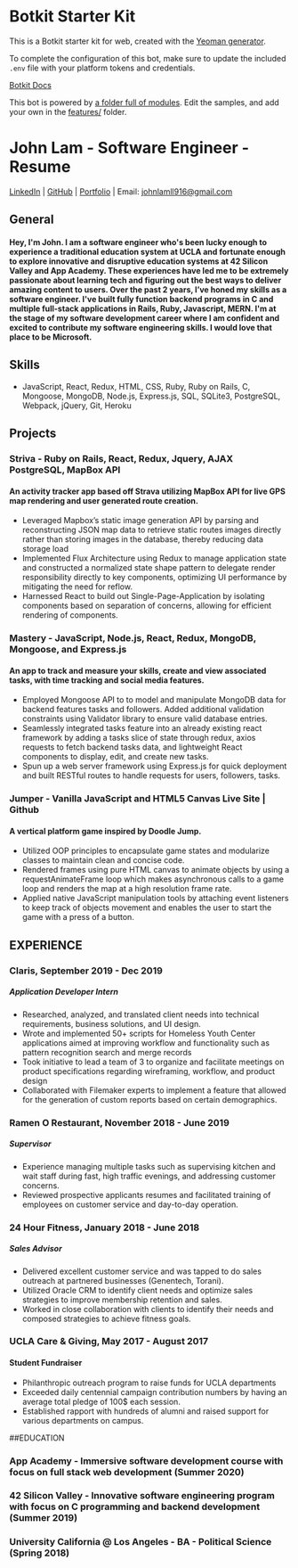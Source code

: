 # Botkit Starter Kit

This is a Botkit starter kit for web, created with the [Yeoman generator](https://github.com/howdyai/botkit/tree/master/packages/generator-botkit#readme).

To complete the configuration of this bot, make sure to update the included `.env` file with your platform tokens and credentials.

[Botkit Docs](https://botkit.ai/docs/v4)

This bot is powered by [a folder full of modules](https://botkit.ai/docs/v4/core.html#organize-your-bot-code). 
Edit the samples, and add your own in the [features/](features/) folder.


# John Lam - Software Engineer - Resume 
[LinkedIn](https://www.linkedin.com/in/johnlam916/) |  [GitHub](https://github.com/jlamb916) | [Portfolio](https://jlamb916.github.io/) | Email: johnlamll916@gmail.com 

## General

#### Hey, I'm John. I am a software engineer who's been lucky enough to experience a traditional education system at UCLA and fortunate enough to explore innovative and disruptive education systems at 42 Silicon Valley and App Academy. These experiences have led me to be extremely passionate about learning tech and figuring out the best ways to deliver amazing content to users. Over the past 2 years, I’ve honed my skills as a software engineer. I've built fully function backend programs in C and multiple full-stack applications in Rails, Ruby, Javascript, MERN. I'm at the stage of my software development career where I am confident and excited to contribute my software engineering skills. I would love that place to be Microsoft. 

## Skills
* JavaScript, React, Redux, HTML, CSS, Ruby, Ruby on Rails, C,  Mongoose, MongoDB, Node.js, Express.js, SQL, SQLite3, PostgreSQL, Webpack, jQuery, Git, Heroku

## Projects

### Striva - Ruby on Rails, React, Redux, Jquery, AJAX PostgreSQL, MapBox API      
#### An activity tracker app based off Strava utilizing MapBox API for live GPS map rendering and user generated route creation.
* Leveraged Mapbox’s static image generation API by parsing and reconstructing JSON map data to retrieve static routes images directly rather than storing images in the database, thereby reducing data storage load
* Implemented Flux Architecture using Redux to manage application state and constructed a normalized state shape pattern to delegate render responsibility directly to key components, optimizing UI performance by mitigating the need for reflow. 
* Harnessed React to build out Single-Page-Application by isolating components based on separation of concerns, allowing for efficient rendering of components.

### Mastery - JavaScript, Node.js, React, Redux, MongoDB, Mongoose, and Express.js     	
#### An app to track and measure your skills, create and view associated tasks, with time tracking and social media features. 
* Employed Mongoose API to to model and manipulate MongoDB data for backend features tasks and followers. Added additional validation constraints using Validator library to ensure valid database entries.
* Seamlessly integrated tasks feature into an already existing react framework by adding a tasks slice of state through redux, axios requests to fetch backend tasks data, and lightweight React components to display, edit, and create new tasks.
* Spun up a web server framework using Express.js for quick deployment and built RESTful routes to handle requests for users, followers, tasks.

### Jumper - Vanilla JavaScript and HTML5 Canvas                           					                Live Site | Github
#### A vertical platform game inspired by Doodle Jump.
* Utilized OOP principles to encapsulate game states and modularize classes to maintain clean and concise code.
* Rendered frames using pure HTML canvas to animate objects by using a requestAnimateFrame loop which makes asynchronous calls to a game loop and renders the map at a high resolution frame rate.
* Applied native JavaScript manipulation tools by attaching event listeners to keep track of objects movement and enables the user to start the game with a press of a button.

## EXPERIENCE

### Claris, September 2019 - Dec 2019
##### Application Developer Intern		
* Researched, analyzed, and translated client needs into technical requirements, business solutions, and UI design.
* Wrote and implemented 50+ scripts for Homeless Youth Center applications aimed at improving workflow and functionality such as pattern recognition search and merge records
* Took initiative to lead a team of 3 to organize and facilitate meetings on product specifications regarding wireframing, workflow, and product design
* Collaborated with Filemaker experts to implement a feature that allowed for the generation of custom reports based on certain demographics.


### Ramen O Restaurant, November 2018 - June 2019
##### Supervisor 
* Experience managing multiple tasks such as supervising kitchen and wait staff during fast, high traffic evenings, and addressing customer concerns.
* Reviewed prospective applicants resumes and facilitated training of employees on customer service and day-to-day operation.

### 24 Hour Fitness,  January 2018 - June 2018
##### Sales Advisor
* Delivered excellent customer service and was tapped to do sales outreach at partnered businesses (Genentech, Torani).
* Utilized Oracle CRM to identify client needs and optimize sales strategies to improve membership retention and sales.
* Worked in close collaboration with clients to identify their needs and composed strategies to achieve fitness goals.



### UCLA Care & Giving, May 2017 - August 2017
#### Student Fundraiser
* Philanthropic outreach program to raise funds for UCLA departments
* Exceeded daily centennial campaign contribution numbers by having an average total pledge of 100$ each session.
* Established rapport with hundreds of alumni and raised support for various departments on campus.

##EDUCATION
### App Academy - Immersive software development course with focus on full stack web development  (Summer 2020) 
### 42 Silicon Valley - Innovative software engineering program with focus on C programming and backend development (Summer 2019)
### University California @ Los Angeles - BA - Political Science  (Spring 2018) 
